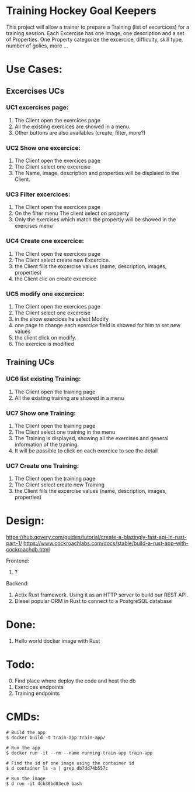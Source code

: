# Training Hockey Goal Keepers
This project will allow a trainer to prepare a Training (list of excercices) for a training session.
Each Excercise has one image, one description and a set of Properties.
One Property categorize the excercice, difficulty, skill type, number of golies, more ...

# Use Cases:

## Excercises UCs

### UC1 excercises page:
1. The Client open the exercices page
2. All the existing exercices are showed in a menu.
3. Other buttons are also availables (create, filter, more?)

### UC2 Show one excercice:
1. The Client open the exercices page
2. The Client select one excercise
3. The Name, image, description and properties will be displaied to the Client.

### UC3 Filter excercices:
1. The Client open the exercices page
2. On the filter menu The client select on property
3. Only the exercises which match the propertiy will be showed in the exercises menu

### UC4 Create one excercice:
1. The Client open the exercices page
2. The Client select create new Excercice.
3. the Client fills the excercise values (name, description, images, properties)
4. the Client clic on create excercice

### UC5 modify one excercice:
1. The Client open the exercices page
2. The Client select one excercise
3. in the show exercices he select Modify
4. one page to change each exercice field is showed for him to set new values
5. the client click on modify.
6. The exercice is modified

## Training UCs

### UC6 list existing Training:
1. The Client open the training page
2. All the existing training are showed in a menu

### UC7 Show one Training:
1. The Client open the training page
2. The Client select one training in the menu
3. The Training is displayed, showing all the exercises and general information of the training.
4. It will be possible to click on each exercice to see the detail

### UC7 Create one Training:
1. The Client open the training page
2. The Client select create new Training
3. the Client fills the excercise values (name, description, images, properties)

# Design:

https://hub.qovery.com/guides/tutorial/create-a-blazingly-fast-api-in-rust-part-1/
https://www.cockroachlabs.com/docs/stable/build-a-rust-app-with-cockroachdb.html


Frontend:
1. ?

Backend:
1. Actix Rust framework. Using it as an HTTP server to build our REST API.
2. Diesel popular ORM in Rust to connect to a PostgreSQL database

# Done:
1. Hello world docker image with Rust

# Todo:
0. Find place where deploy the code and host the db
1. Exercices endpoints
2. Training endpoints


# CMDs:
```
# Build the app
$ docker build -t train-app train-app/

# Run the app
$ docker run -it --rm --name running-train-app train-app

# Find the id of one image using the container id
$ d container ls -a | grep db7dd74b557c

# Run the image
$ d run -it 4cb30bd83ec0 bash
```
